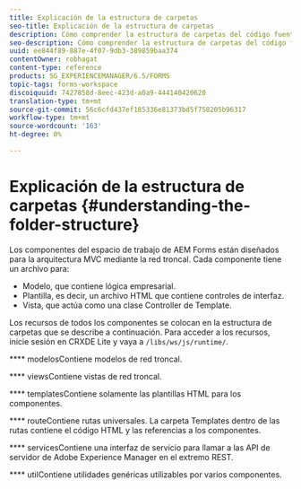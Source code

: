 ```yaml
---
title: Explicación de la estructura de carpetas
seo-title: Explicación de la estructura de carpetas
description: Cómo comprender la estructura de carpetas del código fuente del espacio de trabajo de AEM Forms que se va a personalizar.
seo-description: Cómo comprender la estructura de carpetas del código fuente del espacio de trabajo de AEM Forms que se va a personalizar.
uuid: ee844f89-887e-4f07-9db3-389859baa374
contentOwner: robhagat
content-type: reference
products: SG_EXPERIENCEMANAGER/6.5/FORMS
topic-tags: forms-workspace
discoiquuid: 7427858d-8eec-423d-a0a9-444140420620
translation-type: tm+mt
source-git-commit: 56c6cfd437ef185336e81373bd5f758205b96317
workflow-type: tm+mt
source-wordcount: '163'
ht-degree: 0%

---
```



# Explicación de la estructura de carpetas {#understanding-the-folder-structure}

Los componentes del espacio de trabajo de AEM Forms están diseñados para la arquitectura MVC mediante la red troncal. Cada componente tiene un archivo para:

* Modelo, que contiene lógica empresarial.
* Plantilla, es decir, un archivo HTML que contiene controles de interfaz.
* Vista, que actúa como una clase Controller de Template.

Los recursos de todos los componentes se colocan en la estructura de carpetas que se describe a continuación. Para acceder a los recursos, inicie sesión en CRXDE Lite y vaya a `/libs/ws/js/runtime/`.

**** modelosContiene modelos de red troncal.

**** viewsContiene vistas de red troncal.

**** templatesContiene solamente las plantillas HTML para los componentes.

**** routeContiene rutas universales. La carpeta Templates dentro de las rutas contiene el código HTML y las referencias a los componentes.

**** servicesContiene una interfaz de servicio para llamar a las API de servidor de Adobe Experience Manager en el extremo REST.

**** utilContiene utilidades genéricas utilizables por varios componentes.
